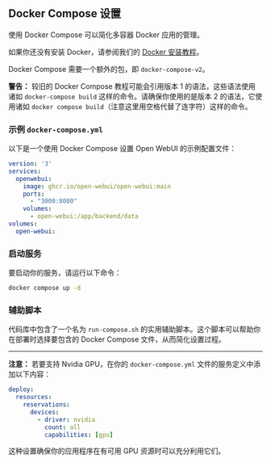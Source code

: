 ## Docker Compose 设置

使用 Docker Compose 可以简化多容器 Docker 应用的管理。

如果你还没有安装 Docker，请参阅我们的 [Docker 安装教程](i18n/zh-CN/docusaurus-plugin-content-docs/current/tutorials/docker-install.md)。

Docker Compose 需要一个额外的包，即 `docker-compose-v2`。

**警告：** 较旧的 Docker Compose 教程可能会引用版本 1 的语法，这些语法使用诸如 `docker-compose build` 这样的命令。请确保你使用的是版本 2 的语法，它使用诸如 `docker compose build`（注意这里用空格代替了连字符）这样的命令。

### 示例 `docker-compose.yml`

以下是一个使用 Docker Compose 设置 Open WebUI 的示例配置文件：

```yaml
version: '3'
services:
  openwebui:
    image: ghcr.io/open-webui/open-webui:main
    ports:
      - "3000:8080"
    volumes:
      - open-webui:/app/backend/data
volumes:
  open-webui:
```

### 启动服务

要启动你的服务，请运行以下命令：

```bash
docker compose up -d
```

### 辅助脚本

代码库中包含了一个名为 `run-compose.sh` 的实用辅助脚本。这个脚本可以帮助你在部署时选择要包含的 Docker Compose 文件，从而简化设置过程。

---

**注意：** 若要支持 Nvidia GPU，在你的 `docker-compose.yml` 文件的服务定义中添加以下内容：

```yaml
deploy:
  resources:
    reservations:
      devices:
        - driver: nvidia
          count: all
          capabilities: [gpu]
```

这种设置确保你的应用程序在有可用 GPU 资源时可以充分利用它们。
